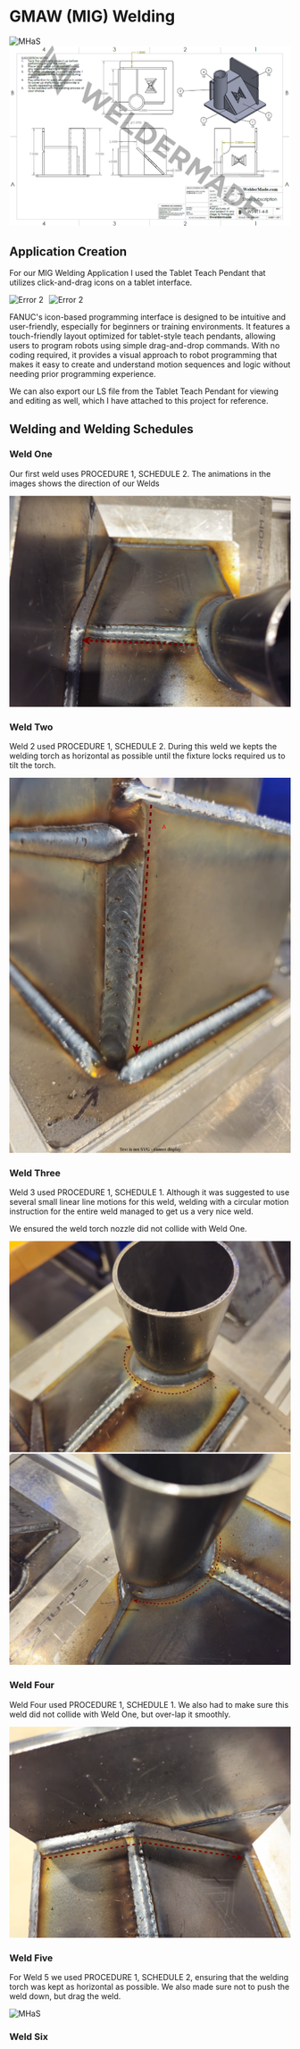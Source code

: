 # GMAW (MIG) Welding

<img src=".\images\20250415_203118.jpg" alt="MHaS" style="margin-center: 2%;" />

<img src=".\images\weldermade.png" alt="MHaS" style="margin-center: 2%;" />

## Application Creation

For our MIG Welding Application I used the Tablet Teach Pendant that utilizes click-and-drag icons on a tablet interface.

<img src="./images/20250415_212557.jpg" alt="Error 2" width="48%" style="margin-right: 2%;" /><img src="./images/20250415_212607.jpg" alt="Error 2" width="48%" />

FANUC's icon-based programming interface is designed to be intuitive and user-friendly, especially for beginners or training environments. It features a touch-friendly layout optimized for tablet-style teach pendants, allowing users to program robots using simple drag-and-drop commands. With no coding required, it provides a visual approach to robot programming that makes it easy to create and understand motion sequences and logic without needing prior programming experience.

We can also export our LS file from the Tablet Teach Pendant for viewing and editing as well, which I have attached to this project for reference.

## Welding and Welding Schedules

### Weld One

Our first weld uses PROCEDURE 1, SCHEDULE 2. The animations in the images shows the direction of our Welds

<img src=".\images\20250415_212718.svg" alt="MHaS" style="margin-center: 2%;" />

### Weld Two

Weld 2 used PROCEDURE 1, SCHEDULE 2. During this weld we kepts the welding torch as horizontal as possible until the fixture locks required us to tilt the torch.

<img src=".\images\20250415_212702.svg" alt="MHaS" style="margin-center: 2%;" />

### Weld Three

Weld 3 used PROCEDURE 1, SCHEDULE 1. Although it was suggested to use several small linear line motions for this weld, welding with a circular motion instruction for the entire weld managed to get us a very nice weld.

We ensured the weld torch nozzle did not collide with Weld One.

<img src=".\images\20250415_212711.svg" alt="MHaS" style="margin-center: 2%;" />
<img src=".\images\20250415_212714.svg" alt="MHaS" style="margin-center: 2%;" />

### Weld Four

Weld Four used PROCEDURE 1, SCHEDULE 1. We also had to make sure this weld did not collide with Weld One, but over-lap it smoothly.

<img src=".\images\20250415_212722.svg" alt="MHaS" style="margin-center: 2%;" />

### Weld Five

For Weld 5 we used PROCEDURE 1, SCHEDULE 2, ensuring that the welding torch was kept as horizontal as possible. We also made sure not to push the weld down, but drag the weld.

<img src=".\images\20250415_212732.svg" alt="MHaS" style="margin-center: 2%;" />

### Weld Six

